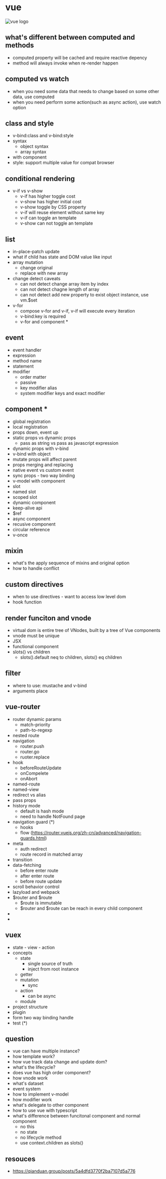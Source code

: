 # vue

![vue logo](https://vuejs.org/images/logo.png)

## what's different between computed and methods
- computed property will be cached and require reactive depency
- method will always invoke when re-render happen

## computed vs watch
- when you need some data that needs to change based on some other data, use computed
- when you need perform some action(such as async action), use watch option

## class and style
- v-bind:class and v-bind:style
- syntax
  - object syntax
  - array syntax
- with component
- style: support multiple value for compat browser

## conditional rendering
- v-if vs v-show
  - v-if has higher toggle cost
  - v-show has higher initial cost
  - v-show toggle by CSS property
  - v-if will reuse element without same key
  - v-if can toggle an template
  - v-show can not toggle an template

## list
- in-place-patch update
- what if child has state and DOM value like input
- array mutation
  - change original
  - replace with new array
- change detect caveats
  - can not detect change array item by index
  - can not detect chagne length of array
  - can not detect add new property to exist object instance, use vm.$set
- v-for
  - compose v-for and v-if, v-if will execute every iteration
  - v-bind:key is required
  - v-for and component *

## event
- event handler
 - expression
 - method name
 - statement
- modifier
  - order matter
  - passive
  - key modifier alias
  - system modifier keys and exact modifier

## component *
- global registration
- local registration
- props down, event up
- static props vs dynamic props
  - pass as string vs pass as javascript expression
- dynamic props with v-bind
- v-bind with object
- mutate props will affect parent
- props merging and replacing
- native event vs custom event
- sync props - two way binding
- v-model with component
- slot
- named slot
- scoped slot
- dynamic component
- keep-alive api
- $ref
- async component
- recusive component
- circular reference
- v-once

## mixin
- what's the apply sequence of mixins and original option
- how to handle conflict

## custom directives
- when to use directives - want to access low level dom
- hook function

## render funciton and vnode
- virtual dom is entire tree of VNodes, built by a tree of Vue components
- vnode must be unique
- JSX
- functional component
- slots() vs children
  - slots().default neq to children, slots() eq children

## filter
- where to use: mustache and v-bind
- arguments place
## vue-router
- router dynamic params
  - match-priority
  - path-to-regexp
- nested route
- navigation
  - router.push
  - router.go
  - ruoter.replace
- hook
  - beforeRouteUpdate
  - onCompelete
  - onAbort
- named-route
- named-view
- redirect vs alias
- pass props
- history mode
  - default is hash mode
  - need to handle NotFound page
- navigation guard (*)
  - hooks
  - flow (https://router.vuejs.org/zh-cn/advanced/navigation-guards.html)
- meta
  - auth redirect
  - route record in matched array
- transition
- data-fetching
  - before enter route
  - after enter route
  - before route update
- scroll behavior control
- lazyload and webpack
- $router and $route
  - $route is immutable
  - $router and $route can be reach in every child component
- <router-link>
- <router-view>

## vuex
- state - view - action
- concepts
  - state
    - single source of truth
    - inject from root instance
  - getter
  - mutation
    - sync
  - action
    - can be async
  - module
- project structure
- plugin
- form two way binding handle
- test (*)

## question
- vue can have multiple instance?
- how template work?
- how vue track data change and update dom?
- what's the lifecycle?
- does vue has high order component?
- how vnode work
- what's dataset
- event system
- how to implement v-model
- how modifier work
- what's delegate to other component
- how to use vue with typescript
- what's difference between funcitonal component and normal component
  - no this
  - no state
  - no lifecycle method
  - use context.children as slots()

## resouces
- https://qianduan.group/posts/5a4dfd3770f2ba7107d5a776